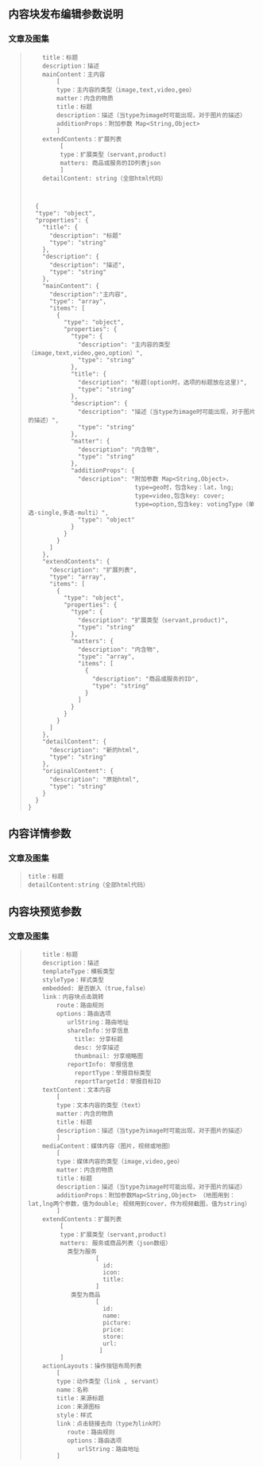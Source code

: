 ## 内容块发布编辑参数说明

### 文章及图集

> ```
>     title：标题  
>     description：描述  
>     mainContent：主内容  
>         [  
>         type：主内容的类型（image,text,video,geo）  
>         matter：内含的物质
>         title：标题  
>         description：描述（当type为image时可能出现，对于图片的描述）  
>         additionProps：附加参数 Map<String,Object>
>         ]  
>     extendContents：扩展列表  
>          [  
>          type：扩展类型（servant,product)  
>          matters: 商品或服务的ID列表json  
>          ]
>     detailContent: string（全部html代码）
>     
>     
>     
>   {
>   "type": "object",
>   "properties": {
>     "title": {
>       "description": "标题"
>       "type": "string"
>     },
>     "description": {
>       "description": "描述",
>       "type": "string"
>     },
>     "mainContent": {
>       "description":"主内容",
>       "type": "array",
>       "items": [
>         {
>           "type": "object",
>           "properties": {
>             "type": {
>               "description": "主内容的类型（image,text,video,geo,option）",
>               "type": "string"
>             },
>             "title": {
>               "description": "标题(option时，选项的标题放在这里)",
>               "type": "string"
>             },
>             "description": {
>               "description": "描述（当type为image时可能出现，对于图片的描述）",
>               "type": "string"
>             },
>             "matter": {
>               "description": "内含物",
>               "type": "string"
>             },
>             "additionProps": {
>               "description": "附加参数 Map<String,Object>，
>                               type=geo时，包含key：lat，lng;
>                               type=video,包含key: cover;
>                               type=option,包含key: votingType（单选-single,多选-multi）",
>               "type": "object"
>             }
>           }
>         }
>       ]
>     },
>     "extendContents": {
>       "description": "扩展列表",
>       "type": "array",
>       "items": [
>         {
>           "type": "object",
>           "properties": {
>             "type": {
>               "description": "扩展类型（servant,product)",
>               "type": "string"
>             },
>             "matters": {
>               "description": "内含物",
>               "type": "array",
>               "items": [
>                 {
>                   "description": "商品或服务的ID",
>                   "type": "string"
>                 }
>               ]
>             }
>           }
>         }
>       ]
>     },
>     "detailContent": {
>       "description": "新的html",
>       "type": "string"
>     },
>     "originalContent": {
>       "description": "原始html",
>       "type": "string"
>     }
>   }
> }
> ```

## 内容详情参数

### 文章及图集

> ```
> title：标题
> detailContent:string（全部html代码）
> ```

## 内容块预览参数

### 文章及图集

> ```
>     title：标题
>     description：描述
>     templateType：模板类型
>     styleType：样式类型
>     embedded: 是否嵌入（true,false）
>     link：内容块点击跳转
>         route：路由规则
>         options：路由选项
>            urlString：路由地址
>            shareInfo：分享信息
>              title: 分享标题
>              desc: 分享描述
>              thumbnail: 分享缩略图
>            reportInfo: 举报信息
>              reportType：举报目标类型
>              reportTargetId：举报目标ID
>     textContent：文本内容
>         [
>         type：文本内容的类型（text）
>         matter：内含的物质
>         title：标题
>         description：描述（当type为image时可能出现，对于图片的描述）
>         ]
>     mediaContent：媒体内容（图片，视频或地图）
>         [
>         type：媒体内容的类型（image,video,geo）
>         matter：内含的物质
>         title：标题
>         description：描述（当type为image时可能出现，对于图片的描述）
>         additionProps：附加参数Map<String,Object> （地图用到： lat,lng两个参数，值为double; 视频用到cover，作为视频截图，值为string）
>         ]
>     extendContents：扩展列表  
>          [  
>          type：扩展类型（servant,product)  
>          matters: 服务或商品列表（json数组）
>            类型为服务
>                    [
>                      id:
>                      icon:
>                      title:
>                    ]
>             类型为商品
>                    [
>                      id:
>                      name:
>                      picture:
>                      price:
>                      store:
>                      url:
>                     ]
>          ] 
>     actionLayouts：操作按钮布局列表
>         [
>         type：动作类型（link , servant）
>         name：名称
>         title：来源标题
>         icon：来源图标
>         style：样式
>         link：点击链接去向（type为link时）
>            route：路由规则
>            options：路由选项
>               urlString：路由地址
>         ]
> ```



